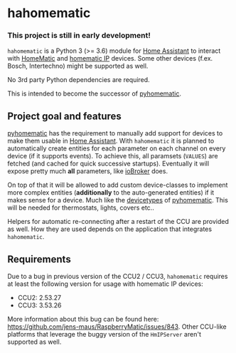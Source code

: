 # hahomematic

### This project is still in early development!

`hahomematic` is a Python 3 (>= 3.6) module for [Home Assistant](https://www.home-assistant.io/) to interact with [HomeMatic](https://www.eq-3.com/products/homematic.html) and [homematic IP](https://www.homematic-ip.com/en/start.html) devices. Some other devices (f.ex. Bosch, Intertechno) might be supported as well.

No 3rd party Python dependencies are required.

This is intended to become the successor of [pyhomematic](https://github.com/danielperna84/pyhomematic).

## Project goal and features

[pyhomematic](https://github.com/danielperna84/pyhomematic) has the requirement to manually add support for devices to make them usable in [Home Assistant](https://www.home-assistant.io/). With `hahomematic` it is planned to automatically create entities for each parameter on each channel on every device (if it supports events). To achieve this, all paramsets (`VALUES`) are fetched (and cached for quick successive startups). Eventually it will expose pretty much __all__ parameters, like [ioBroker](https://www.iobroker.net/) does.

On top of that it will be allowed to add custom device-classes to implement more complex entities (__additionally__ to the auto-generated entities) if it makes sense for a device. Much like the [devicetypes](https://github.com/danielperna84/pyhomematic/tree/master/pyhomematic/devicetypes) of [pyhomematic](https://github.com/danielperna84/pyhomematic). This will be needed for thermostats, lights, covers etc..

Helpers for automatic re-connecting after a restart of the CCU are provided as well. How they are used depends on the application that integrates `hahomematic`.

## Requirements

Due to a bug in previous version of the CCU2 / CCU3, `hahomematic` requires at least the following version for usage with homematic IP devices:

- CCU2: 2.53.27
- CCU3: 3.53.26

More information about this bug can be found here: https://github.com/jens-maus/RaspberryMatic/issues/843. Other CCU-like platforms that leverage the buggy version of the `HmIPServer` aren't supported as well.